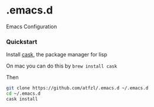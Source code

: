 # .emacs.d
Emacs Configuration

### Quickstart

Install [cask](http://cask.readthedocs.io/en/latest/), the package manager for lisp

On mac you can do this by `brew install cask`

Then

```sh
git clone https://github.com/atfzl/.emacs.d ~/.emacs.d
cd ~/.emacs.d
cask install
```

